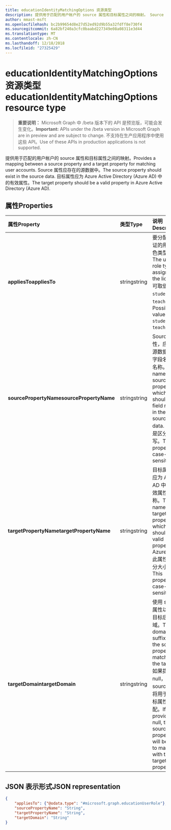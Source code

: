 ```yaml
---
title: educationIdentityMatchingOptions 资源类型
description: 提供用于匹配的用户帐户的 source 属性和目标属性之间的映射。 Source 属性应存在的源数据中。 目标属性应为 Azure Active Directory (Azure AD) 中的有效属性。
author: mmast-msft
ms.openlocfilehash: bc2b99654d8e27d52ed92d9b55a32fdff8e730f4
ms.sourcegitcommit: 6a82bf240a3cfc0baabd227349e08a08311e3d44
ms.translationtype: MT
ms.contentlocale: zh-CN
ms.lasthandoff: 12/18/2018
ms.locfileid: "27325429"
---
```

# <a name="educationidentitymatchingoptions-resource-type"></a><span data-ttu-id="a3b20-105">educationIdentityMatchingOptions 资源类型</span><span class="sxs-lookup"><span data-stu-id="a3b20-105">educationIdentityMatchingOptions resource type</span></span>

> <span data-ttu-id="a3b20-106">**重要说明：** Microsoft Graph 中 /beta 版本下的 API 是预览版，可能会发生变化。</span><span class="sxs-lookup"><span data-stu-id="a3b20-106">**Important:** APIs under the /beta version in Microsoft Graph are in preview and are subject to change.</span></span> <span data-ttu-id="a3b20-107">不支持在生产应用程序中使用这些 API。</span><span class="sxs-lookup"><span data-stu-id="a3b20-107">Use of these APIs in production applications is not supported.</span></span>

<span data-ttu-id="a3b20-108">提供用于匹配的用户帐户的 source 属性和目标属性之间的映射。</span><span class="sxs-lookup"><span data-stu-id="a3b20-108">Provides a mapping between a source property and a target property for matching user accounts.</span></span> <span data-ttu-id="a3b20-109">Source 属性应存在的源数据中。</span><span class="sxs-lookup"><span data-stu-id="a3b20-109">The source property should exist in the source data.</span></span> <span data-ttu-id="a3b20-110">目标属性应为 Azure Active Directory (Azure AD) 中的有效属性。</span><span class="sxs-lookup"><span data-stu-id="a3b20-110">The target property should be a valid property in Azure Active Directory (Azure AD).</span></span>

## <a name="properties"></a><span data-ttu-id="a3b20-111">属性</span><span class="sxs-lookup"><span data-stu-id="a3b20-111">Properties</span></span>

| <span data-ttu-id="a3b20-112">属性</span><span class="sxs-lookup"><span data-stu-id="a3b20-112">Property</span></span> | <span data-ttu-id="a3b20-113">类型</span><span class="sxs-lookup"><span data-stu-id="a3b20-113">Type</span></span> | <span data-ttu-id="a3b20-114">说明</span><span class="sxs-lookup"><span data-stu-id="a3b20-114">Description</span></span> |
|:-|:-|:-|
| <span data-ttu-id="a3b20-115">**appliesTo**</span><span class="sxs-lookup"><span data-stu-id="a3b20-115">**appliesTo**</span></span> | <span data-ttu-id="a3b20-116">string</span><span class="sxs-lookup"><span data-stu-id="a3b20-116">string</span></span> |  <span data-ttu-id="a3b20-117">要分配许可证的用户角色类型。</span><span class="sxs-lookup"><span data-stu-id="a3b20-117">The user role type to assign to the license.</span></span> <span data-ttu-id="a3b20-118">可取值为：`student`、`teacher`。</span><span class="sxs-lookup"><span data-stu-id="a3b20-118">Possible values are: `student`, `teacher`.</span></span>      |
| <span data-ttu-id="a3b20-119">**sourcePropertyName**</span><span class="sxs-lookup"><span data-stu-id="a3b20-119">**sourcePropertyName**</span></span> | <span data-ttu-id="a3b20-120">string</span><span class="sxs-lookup"><span data-stu-id="a3b20-120">string</span></span> |  <span data-ttu-id="a3b20-121">Source 属性，应该是源数据中的字段名称的名称。</span><span class="sxs-lookup"><span data-stu-id="a3b20-121">The name of the source property, which should be a field name in the source data.</span></span> <span data-ttu-id="a3b20-122">此属性是区分大小写。</span><span class="sxs-lookup"><span data-stu-id="a3b20-122">This property is case-sensitive.</span></span>        |
| <span data-ttu-id="a3b20-123">**targetPropertyName**</span><span class="sxs-lookup"><span data-stu-id="a3b20-123">**targetPropertyName**</span></span> | <span data-ttu-id="a3b20-124">string</span><span class="sxs-lookup"><span data-stu-id="a3b20-124">string</span></span> |  <span data-ttu-id="a3b20-125">目标属性，应为 Azure AD 中的有效属性名称。</span><span class="sxs-lookup"><span data-stu-id="a3b20-125">The name of the target property, which should be a valid property in Azure AD.</span></span> <span data-ttu-id="a3b20-126">此属性是区分大小写。</span><span class="sxs-lookup"><span data-stu-id="a3b20-126">This property is case-sensitive.</span></span>     |
| <span data-ttu-id="a3b20-127">**targetDomain**</span><span class="sxs-lookup"><span data-stu-id="a3b20-127">**targetDomain**</span></span> | <span data-ttu-id="a3b20-128">string</span><span class="sxs-lookup"><span data-stu-id="a3b20-128">string</span></span> |  <span data-ttu-id="a3b20-129">使用 source 属性以匹配目标后缀域。</span><span class="sxs-lookup"><span data-stu-id="a3b20-129">The domain to suffix with the source property to match on the target.</span></span> <span data-ttu-id="a3b20-130">如果提供为 null，source 属性将用于与目标属性相匹配。</span><span class="sxs-lookup"><span data-stu-id="a3b20-130">If provided as null,  the source property will be used to match with the target property.</span></span>        |

## <a name="json-representation"></a><span data-ttu-id="a3b20-131">JSON 表示形式</span><span class="sxs-lookup"><span data-stu-id="a3b20-131">JSON representation</span></span>
<!-- {
  "blockType": "resource",
  "optionalProperties": [

  ],
  "@odata.type": "#microsoft.graph.educationIdentityMatchingOptions"
}-->

```json
{
    "appliesTo": {"@odata.type": "#microsoft.graph.educationUserRole"},
    "sourcePropertyName": "String",
    "targetPropertyName": "String",
    "targetDomain": "String"
}
```
